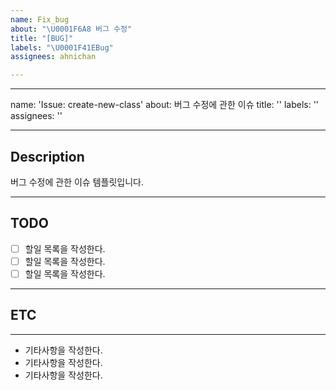 ```yaml
---
name: Fix_bug
about: "\U0001F6A8 버그 수정"
title: "[BUG]"
labels: "\U0001F41EBug"
assignees: ahnichan

---
```


---
name: 'Issue: create-new-class'
about: 버그 수정에 관한 이슈
title: ''
labels: ''
assignees: ''

---

## Description
버그 수정에 관한 이슈 템플릿입니다.

---

## TODO
- [ ]  할일 목록을 작성한다.
- [ ]  할일 목록을 작성한다.
- [ ]  할일 목록을 작성한다.

---

## ETC

---
* 기타사항을 작성한다.
* 기타사항을 작성한다.
* 기타사항을 작성한다.
